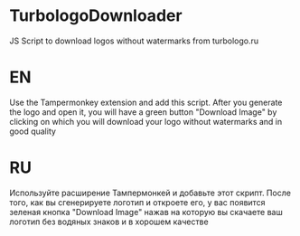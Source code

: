 # TurbologoDownloader
 JS Script to download logos without watermarks from turbologo.ru
# EN 
Use the Tampermonkey extension and add this script. After you generate the logo and open it, you will have a green button "Download Image" by clicking on which you will download your logo without watermarks and in good quality
# RU
Используйте расширение Тампермонкей и добавьте этот скрипт. После того, как вы сгенерируете логотип и откроете его, у вас появится зеленая кнопка "Download Image" нажав на которую вы скачаете ваш логотип без водяных знаков и в хорошем качестве 
